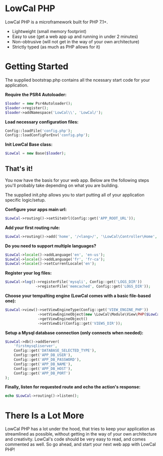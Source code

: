 # LowCal PHP

LowCal PHP is a microframework built for PHP 7.1+.

  - Lightweight (small memory footprint)
  - Easy to use (get a web app up and running in under 2 minutes)
  - Non-obtrusive (will not get in the way of your own architecture) 
  - Strictly typed (as much as PHP allows for it)

# Getting Started

The supplied bootstrap.php contains all the ncessary start code for your application. 

**Require the PSR4 Autoloader:**
```php
$loader = new Psr4Autoloader();
$loader->register();
$loader->addNamespace('LowCal\\', 'LowCal/');
```

**Load necessary configuration files:**
```php
Config::loadFile('config.php');
Config::loadConfigForEnv('config.php');
```

**Init LowCal Base class:**
```php
$LowCal = new Base($loader);
```
## That's it!
You now have the basis for your web app. Below are the following steps you'll probably take depending on what you are building.

The supplied init.php allows you to start putting all of your application specific logic/setup.

**Configure your apps main url:**
```php
$LowCal->routing()->setSiteUrl(Config::get('APP_ROOT_URL'));
```

**Add your first routing rule:**
```php
$LowCal->routing()->add('home', '/<lang>/', '\LowCal\Controller\Home', 'indexAction');
```

**Do you need to support multiple languages?**
```php
$LowCal->locale()->addLanguage('en', 'en-us');
$LowCal->locale()->addLanguage('fr', 'fr-ca');
$LowCal->locale()->setCurrentLocale('en');
```

**Register your log files:**
```php
$LowCal->log()->registerFile('mysqli', Config::get('LOGS_DIR'))
	          ->registerFile('memcached', Config::get('LOGS_DIR'));
```

**Choose your tempalting engine (LowCal comes with a basic file-based one):**
```php
$LowCal->view()->setViewEngineType(Config::get('VIEW_ENGINE_PHP'))
		       ->setViewEngineObject(new \LowCal\Module\View\PHP($LowCal))
		       ->getViewEngineObject()
		       ->setViewDir(Config::get('VIEWS_DIR'));
```

**Setup a Mysql database connection (only connects when needed):**
```php
$LowCal->db()->addServer(
    'firstmysqliserver', 
    Config::get('DATABASE_SELECTED_TYPE'), 
    Config::get('APP_DB_USER'), 
    Config::get('APP_DB_PASSWORD'), 
    Config::get('APP_DB_NAME'), 
    Config::get('APP_DB_HOST'), 
    Config::get('APP_DB_PORT')
);
```

**Finally, listen for requested route and echo the action's response:**
```php
echo $LowCal->routing()->listen();
```

# There Is a Lot More
LowCal PHP has a lot under the hood, that tries to keep your application as streamlined as possible, without getting in the way of your own architecture and creativity. LowCal's code should be very easy to read, and comes commented as well. So go ahead, and start your next web app with LowCal PHP!

